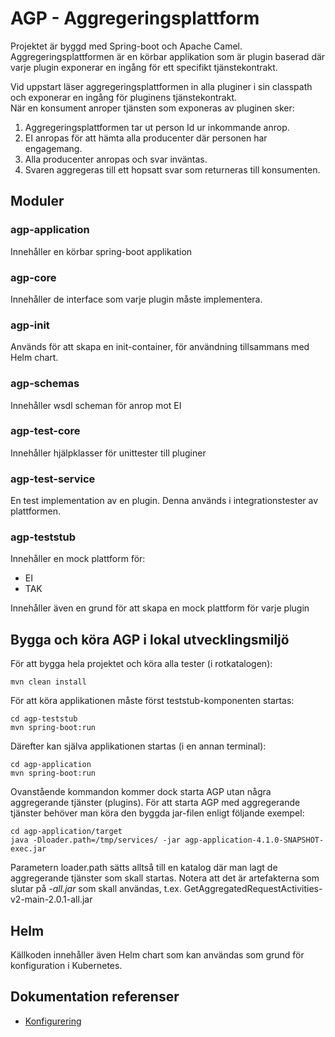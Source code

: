 # AGP - Aggregeringsplattform
 Projektet är byggd med Spring-boot och Apache Camel.<br/>
 Aggregeringsplattformen är en körbar applikation som är plugin baserad där varje plugin exponerar en ingång för ett specifikt tjänstekontrakt.
 
 Vid uppstart läser aggregeringsplattformen in alla pluginer i sin classpath och exponerar en ingång för pluginens tjänstekontrakt.  
 När en konsument anroper tjänsten som exponeras av pluginen sker:
 1.  Aggregeringsplattformen tar ut person Id ur inkommande anrop.
 2. EI anropas för att hämta alla producenter där personen har engagemang.
 3. Alla producenter anropas och svar inväntas.
 4. Svaren aggregeras till ett hopsatt svar som returneras till konsumenten.
 
    
 ## Moduler
### agp-application
Innehåller en körbar spring-boot applikation

### agp-core
Innehåller de interface som varje plugin måste implementera.

### agp-init
Används för att skapa en init-container, för användning tillsammans med Helm chart.

### agp-schemas
Innehåller wsdl scheman för anrop mot EI

### agp-test-core
Innehåller hjälpklasser för unittester till pluginer

### agp-test-service
En test implementation av en plugin. Denna används i integrationstester av plattformen.

### agp-teststub
Innehåller en mock plattform för:
- EI
- TAK

Innehåller även en grund för att skapa en mock plattform för varje plugin

## Bygga och köra AGP i lokal utvecklingsmiljö
För att bygga hela projektet och köra alla tester (i rotkatalogen):
```
mvn clean install
```
För att köra applikationen måste först teststub-komponenten startas:
```
cd agp-teststub
mvn spring-boot:run
```
Därefter kan själva applikationen startas (i en annan terminal):
```
cd agp-application
mvn spring-boot:run
```
Ovanstående kommandon kommer dock starta AGP utan några aggregerande tjänster (plugins).
För att starta AGP med aggregerande tjänster behöver man köra den byggda jar-filen enligt följande exempel:
```
cd agp-application/target
java -Dloader.path=/tmp/services/ -jar agp-application-4.1.0-SNAPSHOT-exec.jar
```
Parametern loader.path sätts alltså till en katalog där man lagt de aggregerande tjänster som skall startas.
Notera att det är artefakterna som slutar på _-all.jar_ som skall användas, t.ex. GetAggregatedRequestActivities-v2-main-2.0.1-all.jar

 ## Helm
Källkoden innehåller även Helm chart som kan användas som grund för konfiguration i Kubernetes.

 ## Dokumentation referenser
 - [Konfigurering]
 
 [//]: # (These are reference links used in the body of this note and get stripped out when the markdown processor does its job. There is no need to format nicely because it shouldn't be seen. Thanks SO - http://stackoverflow.com/questions/4823468/store-comments-in-markdown-syntax)
 
 
   [Konfigurering]: <doc/config/config.md>
